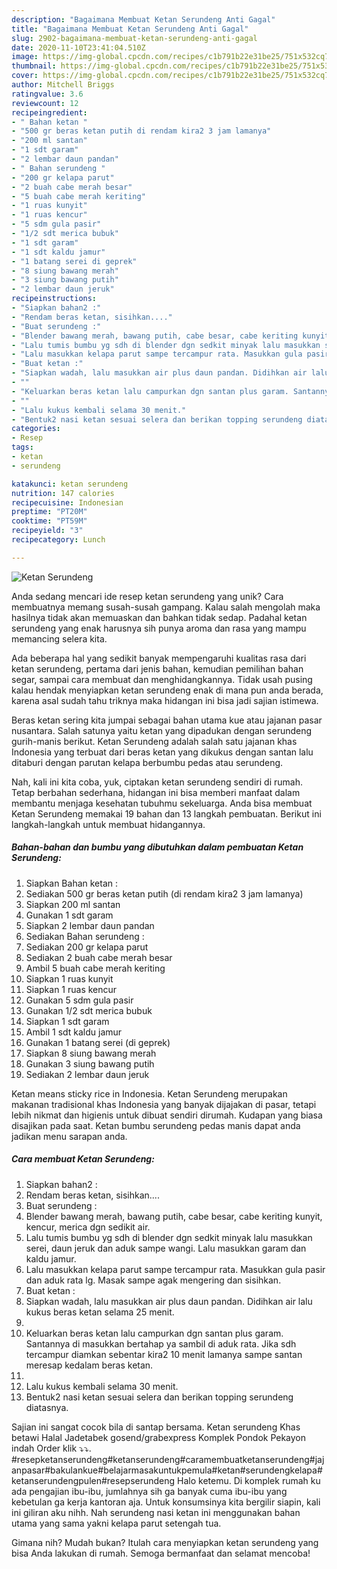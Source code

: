 ```yaml
---
description: "Bagaimana Membuat Ketan Serundeng Anti Gagal"
title: "Bagaimana Membuat Ketan Serundeng Anti Gagal"
slug: 2902-bagaimana-membuat-ketan-serundeng-anti-gagal
date: 2020-11-10T23:41:04.510Z
image: https://img-global.cpcdn.com/recipes/c1b791b22e31be25/751x532cq70/ketan-serundeng-foto-resep-utama.jpg
thumbnail: https://img-global.cpcdn.com/recipes/c1b791b22e31be25/751x532cq70/ketan-serundeng-foto-resep-utama.jpg
cover: https://img-global.cpcdn.com/recipes/c1b791b22e31be25/751x532cq70/ketan-serundeng-foto-resep-utama.jpg
author: Mitchell Briggs
ratingvalue: 3.6
reviewcount: 12
recipeingredient:
- " Bahan ketan "
- "500 gr beras ketan putih di rendam kira2 3 jam lamanya"
- "200 ml santan"
- "1 sdt garam"
- "2 lembar daun pandan"
- " Bahan serundeng "
- "200 gr kelapa parut"
- "2 buah cabe merah besar"
- "5 buah cabe merah keriting"
- "1 ruas kunyit"
- "1 ruas kencur"
- "5 sdm gula pasir"
- "1/2 sdt merica bubuk"
- "1 sdt garam"
- "1 sdt kaldu jamur"
- "1 batang serei di geprek"
- "8 siung bawang merah"
- "3 siung bawang putih"
- "2 lembar daun jeruk"
recipeinstructions:
- "Siapkan bahan2 :"
- "Rendam beras ketan, sisihkan...."
- "Buat serundeng :"
- "Blender bawang merah, bawang putih, cabe besar, cabe keriting kunyit, kencur, merica dgn sedikit air."
- "Lalu tumis bumbu yg sdh di blender dgn sedkit minyak lalu masukkan serei, daun jeruk dan aduk sampe wangi. Lalu masukkan garam dan kaldu jamur."
- "Lalu masukkan kelapa parut sampe tercampur rata. Masukkan gula pasir dan aduk rata lg. Masak sampe agak mengering dan sisihkan."
- "Buat ketan :"
- "Siapkan wadah, lalu masukkan air plus daun pandan. Didihkan air lalu kukus beras ketan selama 25 menit."
- ""
- "Keluarkan beras ketan lalu campurkan dgn santan plus garam. Santannya di masukkan bertahap ya sambil di aduk rata. Jika sdh tercampur diamkan sebentar kira2 10 menit lamanya sampe santan meresap kedalam beras ketan."
- ""
- "Lalu kukus kembali selama 30 menit."
- "Bentuk2 nasi ketan sesuai selera dan berikan topping serundeng diatasnya."
categories:
- Resep
tags:
- ketan
- serundeng

katakunci: ketan serundeng 
nutrition: 147 calories
recipecuisine: Indonesian
preptime: "PT20M"
cooktime: "PT59M"
recipeyield: "3"
recipecategory: Lunch

---
```



![Ketan Serundeng](https://img-global.cpcdn.com/recipes/c1b791b22e31be25/751x532cq70/ketan-serundeng-foto-resep-utama.jpg)

Anda sedang mencari ide resep ketan serundeng yang unik? Cara membuatnya memang susah-susah gampang. Kalau salah mengolah maka hasilnya tidak akan memuaskan dan bahkan tidak sedap. Padahal ketan serundeng yang enak harusnya sih punya aroma dan rasa yang mampu memancing selera kita.

Ada beberapa hal yang sedikit banyak mempengaruhi kualitas rasa dari ketan serundeng, pertama dari jenis bahan, kemudian pemilihan bahan segar, sampai cara membuat dan menghidangkannya. Tidak usah pusing kalau hendak menyiapkan ketan serundeng enak di mana pun anda berada, karena asal sudah tahu triknya maka hidangan ini bisa jadi sajian istimewa.

Beras ketan sering kita jumpai sebagai bahan utama kue atau jajanan pasar nusantara. Salah satunya yaitu ketan yang dipadukan dengan serundeng gurih-manis berikut. Ketan Serundeng adalah salah satu jajanan khas Indonesia yang terbuat dari beras ketan yang dikukus dengan santan lalu ditaburi dengan parutan kelapa berbumbu pedas atau serundeng.


Nah, kali ini kita coba, yuk, ciptakan ketan serundeng sendiri di rumah. Tetap berbahan sederhana, hidangan ini bisa memberi manfaat dalam membantu menjaga kesehatan tubuhmu sekeluarga. Anda bisa membuat Ketan Serundeng memakai 19 bahan dan 13 langkah pembuatan. Berikut ini langkah-langkah untuk membuat hidangannya.

<!--inarticleads1-->

##### Bahan-bahan dan bumbu yang dibutuhkan dalam pembuatan Ketan Serundeng:

1. Siapkan  Bahan ketan :
1. Sediakan 500 gr beras ketan putih (di rendam kira2 3 jam lamanya)
1. Siapkan 200 ml santan
1. Gunakan 1 sdt garam
1. Siapkan 2 lembar daun pandan
1. Sediakan  Bahan serundeng :
1. Sediakan 200 gr kelapa parut
1. Sediakan 2 buah cabe merah besar
1. Ambil 5 buah cabe merah keriting
1. Siapkan 1 ruas kunyit
1. Siapkan 1 ruas kencur
1. Gunakan 5 sdm gula pasir
1. Gunakan 1/2 sdt merica bubuk
1. Siapkan 1 sdt garam
1. Ambil 1 sdt kaldu jamur
1. Gunakan 1 batang serei (di geprek)
1. Siapkan 8 siung bawang merah
1. Gunakan 3 siung bawang putih
1. Sediakan 2 lembar daun jeruk


Ketan means sticky rice in Indonesia. Ketan Serundeng merupakan makanan tradisional khas Indonesia yang banyak dijajakan di pasar, tetapi lebih nikmat dan higienis untuk dibuat sendiri dirumah. Kudapan yang biasa disajikan pada saat. Ketan bumbu serundeng pedas manis dapat anda jadikan menu sarapan anda. 

<!--inarticleads2-->

##### Cara membuat Ketan Serundeng:

1. Siapkan bahan2 :
1. Rendam beras ketan, sisihkan....
1. Buat serundeng :
1. Blender bawang merah, bawang putih, cabe besar, cabe keriting kunyit, kencur, merica dgn sedikit air.
1. Lalu tumis bumbu yg sdh di blender dgn sedkit minyak lalu masukkan serei, daun jeruk dan aduk sampe wangi. Lalu masukkan garam dan kaldu jamur.
1. Lalu masukkan kelapa parut sampe tercampur rata. Masukkan gula pasir dan aduk rata lg. Masak sampe agak mengering dan sisihkan.
1. Buat ketan :
1. Siapkan wadah, lalu masukkan air plus daun pandan. Didihkan air lalu kukus beras ketan selama 25 menit.
1. 
1. Keluarkan beras ketan lalu campurkan dgn santan plus garam. Santannya di masukkan bertahap ya sambil di aduk rata. Jika sdh tercampur diamkan sebentar kira2 10 menit lamanya sampe santan meresap kedalam beras ketan.
1. 
1. Lalu kukus kembali selama 30 menit.
1. Bentuk2 nasi ketan sesuai selera dan berikan topping serundeng diatasnya.


Sajian ini sangat cocok bila di santap bersama. Ketan serundeng Khas betawi Halal Jadetabek gosend/grabexpress Komplek Pondok Pekayon indah Order klik ⤵⤵. #resepketanserundeng#ketanserundeng#caramembuatketanserundeng#jajanpasar#bakulankue#belajarmasakuntukpemula#ketan#serundengkelapa#ketanserundengpulen#resepserundeng Halo ketemu. Di komplek rumah ku ada pengajian ibu-ibu, jumlahnya sih ga banyak cuma ibu-ibu yang kebetulan ga kerja kantoran aja. Untuk konsumsinya kita bergilir siapin, kali ini giliran aku nihh. Nah serundeng nasi ketan ini menggunakan bahan utama yang sama yakni kelapa parut setengah tua. 

Gimana nih? Mudah bukan? Itulah cara menyiapkan ketan serundeng yang bisa Anda lakukan di rumah. Semoga bermanfaat dan selamat mencoba!
